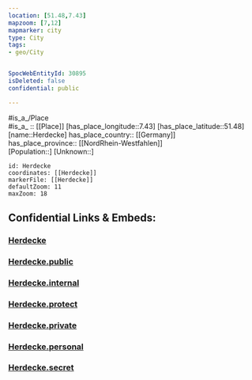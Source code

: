 ```yaml
---
location: [51.48,7.43] 
mapzoom: [7,12] 
mapmarker: city 
type: City
tags:
- geo/City


SpocWebEntityId: 30895
isDeleted: false
confidential: public

---
```

#is_a_/Place  
#is_a_ :: [[Place]] 
[has_place_longitude::7.43] 
[has_place_latitude::51.48] 
[name::Herdecke] 
has_place_country:: [[Germany]]  
has_place_province:: [[NordRhein-Westfahlen]]  
[Population::] 
[Unknown::] 


```leaflet
id: Herdecke
coordinates: [[Herdecke]] 
markerFile: [[Herdecke]] 
defaultZoom: 11 
maxZoom: 18
```


## Confidential Links & Embeds: 

### [Herdecke](/_Standards/Earth/Continent/Europe/Europe~Central/Germany/Germany~West/Nordrhein-Westfalen/counties~NW/Dortmund/Herdecke.md) 

### [Herdecke.public](/_public/Earth/Continent/Europe/Europe~Central/Germany/Germany~West/Nordrhein-Westfalen/counties~NW/Dortmund/Herdecke.public.md) 

### [Herdecke.internal](/_internal/Earth/Continent/Europe/Europe~Central/Germany/Germany~West/Nordrhein-Westfalen/counties~NW/Dortmund/Herdecke.internal.md) 

### [Herdecke.protect](/_protect/Earth/Continent/Europe/Europe~Central/Germany/Germany~West/Nordrhein-Westfalen/counties~NW/Dortmund/Herdecke.protect.md) 

### [Herdecke.private](/_private/Earth/Continent/Europe/Europe~Central/Germany/Germany~West/Nordrhein-Westfalen/counties~NW/Dortmund/Herdecke.private.md) 

### [Herdecke.personal](/_personal/Earth/Continent/Europe/Europe~Central/Germany/Germany~West/Nordrhein-Westfalen/counties~NW/Dortmund/Herdecke.personal.md) 

### [Herdecke.secret](/_secret/Earth/Continent/Europe/Europe~Central/Germany/Germany~West/Nordrhein-Westfalen/counties~NW/Dortmund/Herdecke.secret.md)

